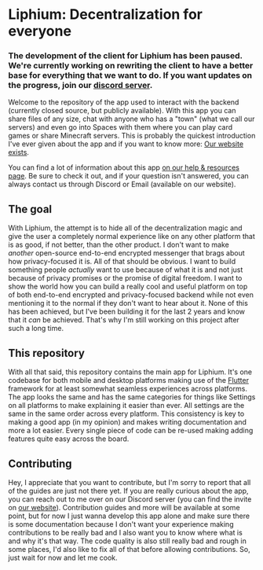 # Liphium: Decentralization for everyone

### The development of the client for Liphium has been paused. We're currently working on rewriting the client to have a better base for everything that we want to do. If you want updates on the progress, join our [discord server](https://liphium.dev/discord).

Welcome to the repository of the app used to interact with the backend (currently closed source, but publicly available). With this app you can share files of any size, chat with anyone who has a "town" (what we call our servers) and even go into Spaces with them where you can play card games or share Minecraft servers. This is probably the quickest introduction I've ever given about the app and if you want to know more: [Our website exists](https://liphium.com).

You can find a lot of information about this app [on our help & resources page](https://liphium.com/docs). Be sure to check it out, and if your question isn't answered, you can always contact us through Discord or Email (available on our website).

## The goal

With Liphium, the attempt is to hide all of the decentralization magic and give the user a completely normal experience like on any other platform that is as good, if not better, than the other product. I don't want to make *another* open-source end-to-end encrypted messenger that brags about how privacy-focused it is. All of that should be obvious. I want to build something people *actually* want to use because of what it is and not just because of privacy promises or the promise of digital freedom. I want to show the world how you can build a really cool and useful platform on top of both end-to-end encrypted and privacy-focused backend while not even mentioning it to the normal if they don't want to hear about it. None of this has been achieved, but I've been building it for the last 2 years and know that it *can* be achieved. That's why I'm still working on this project after such a long time.

## This repository

With all that said, this repository contains the main app for Liphium. It's one codebase for both mobile and desktop platforms making use of the [Flutter](https://flutter.dev) framework for at least somewhat seamless experiences across platforms. The app looks the same and has the same categories for things like Settings on all platforms to make explaining it easier than ever. All settings are the same in the same order across every platform. This consistency is key to making a good app (in my opinion) and makes writing documentation and more a lot easier. Every single piece of code can be re-used making adding features quite easy across the board.

## Contributing

Hey, I appreciate that you want to contribute, but I'm sorry to report that all of the guides are just not there yet. If you are really curious about the app, you can reach out to me over on our Discord server (you can find the invite on [our website](https://liphium.com)). Contribution guides and more will be available at some point, but for now I just wanna develop this app alone and make sure there is some documentation because I don't want your experience making contributions to be really bad and I also want you to know where what is and why it's that way. The code quality is also still really bad and rough in some places, I'd also like to fix all of that before allowing contributions. So, just wait for now and let me cook.
